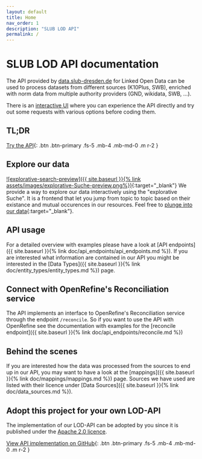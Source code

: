 ```yaml
---
layout: default
title: Home
nav_order: 1
description: "SLUB LOD API"
permalink: /
---
```


# SLUB LOD API documentation
The API provided by [data.slub-dresden.de](https://data.slub-dresden.de) for Linked Open Data can be used to process datasets from different sources (K10Plus, SWB), enriched with norm data from multiple authority providers (GND, wikidata, SWB, …).

There is an [interactive UI](https://data.slub-dresden.de/doc/api) where you can experience the API directly and try out some requests with various options before coding them.


## TL;DR
[Try the API](https://data.slub-dresden.de/doc/api){: .btn .btn-primary .fs-5 .mb-4 .mb-md-0 .m r-2 }

## Explore our data

[![explorative-search-preview]({{ site.baseurl }}{% link assets/images/explorative-Suche-preview.png%})](https://data.slub-dresden.de/explore){:target="_blank"}
We provide a way to explore our data interactively using the "explorative Suche". It is a frontend that let you jump from topic to topic based on their existance and mutual occurences in our resources. Feel free to [plunge into our data](https://data.slub-dresden.de/explore){:target="_blank"}.

## API usage

For a detailed overview with examples please have a look at [API endpoints]({{ site.baseurl }}{% link doc/api_endpoints/api_endpoints.md %}). If you are interested what information are contained in our API you might be interested in the [Data Types]({{ site.baseurl }}{% link doc/entity_types/entity_types.md %}) page.

## Connect with OpenRefine's Reconciliation service

The API implements an interface to OpenRefine's Reconciliation service through the endpoint `/reconcile`. So if you want to use the API with OpenRefine see the documentation with examples for the [reconcile endpoint]({{ site.baseurl }}{% link doc/api_endpoints/reconcile.md %})


## Behind the scenes

If you are interested how the data was processed from the sources to end up in our API, you may want to have a look at the [mappings]({{ site.baseurl }}{% link doc/mappings/mappings.md %}) page. Sources we have used are listed with their licence under [Data Sources]({{ site.baseurl }}{% link doc/data_sources.md %}).


## Adopt this project for your own LOD-API
The implementation of our LOD-API can be adopted by you since it is published under the [Apache 2.0 licence](https://github.com/slub/efre-lod-api/blob/master/LICENSE).

[View API implementation on GitHub](https://github.com/slub/efre-lod-api){: .btn .btn-primary .fs-5 .mb-4 .mb-md-0 .m r-2 }
